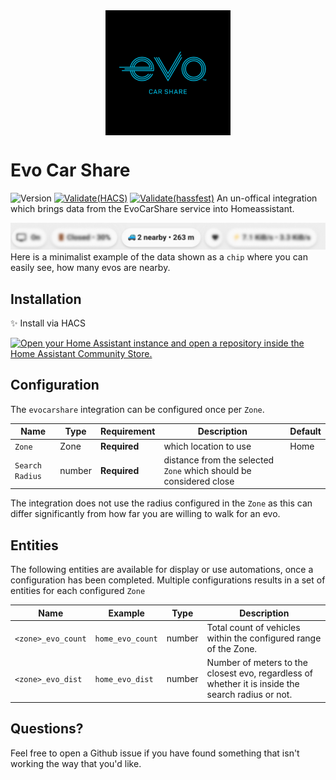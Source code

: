 

<img src="docs/assets/evo-thumbnail.png" alt="Alt Text" height="200" style="display: block; margin: 0 auto" >

# Evo Car Share

![Version](https://img.shields.io/badge/dynamic/json?url=https%3A%2F%2Fraw.githubusercontent.com%2Fjazzz%2Fha-evocarshare%2Frefs%2Fheads%2Fmain%2Fcustom_components%2Fevocarshare%2Fmanifest.json&query=%24.version&label=Version
)
[![Validate(HACS)](https://github.com/jazzz/ha-evocarshare/actions/workflows/hacs_validate.yaml/badge.svg)](https://github.com/jazzz/ha-evocarshare/actions/workflows/hacs_validate.yaml)
[![Validate(hassfest)](https://github.com/jazzz/ha-evocarshare/actions/workflows/hass_validate.yaml/badge.svg?branch=main)](https://github.com/jazzz/ha-evocarshare/actions/workflows/hass_validate.yaml)
An un-offical integration which brings data from the EvoCarShare service into Homeassistant.


![Example Usage](docs/assets/evo_baricon.png)
Here is a minimalist example of the data shown as a `chip` where you can easily see, how many evos are nearby.
## Installation

✨ Install via HACS

[![Open your Home Assistant instance and open a repository inside the Home Assistant Community Store.](https://my.home-assistant.io/badges/hacs_repository.svg)](https://my.home-assistant.io/redirect/hacs_repository/?owner=jazzz&repository=ha-evocarshare)


## Configuration 

The `evocarshare` integration can be configured once per `Zone`.


| Name                             | Type                   | Requirement  | Description                                                                                                                                                     | Default             |
|----------------------------------|------------------------|--------------|-----------------------------------------------------------------------------------------------------------------------------------------------------------------|---------------------|
| `Zone`                           | Zone                 | **Required** | which location to use     | Home 
| `Search Radius`                  | number                 | **Required** | distance from the selected `Zone` which should be considered close    |  

The integration does not use the radius configured in the `Zone` as this can differ significantly from how far you are willing to walk for an evo.  

## Entities

The following entities are available for display or use automations, once a configuration has been completed. Multiple configurations results in a set of entities for each configured `Zone`

| Name          | Example | Type | Description |
|---------------|------|---|----|
| `<zone>_evo_count` | `home_evo_count` | number | Total count of vehicles within the configured range of the Zone.
| `<zone>_evo_dist`  | `home_evo_dist`  | number | Number of meters to the closest evo, regardless of whether it is inside the search radius or not.


## Questions?
Feel free to open a Github issue if you have found something that isn't working the way that you'd like.